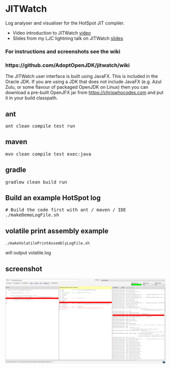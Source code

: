 JITWatch
========

Log analyser and visualiser for the HotSpot JIT compiler.

* Video introduction to JITWatch [video](https://skillsmatter.com/skillscasts/5243-chris-newland-hotspot-profiling-with-jit-watch)
* Slides from my LJC lightning talk on JITWatch  [slides](http://www.chrisnewland.com/images/jitwatch/HotSpot_Profiling_Using_JITWatch.pdf)

<h3>For instructions and screenshots see the wiki</h3>
<h3>https://github.com/AdoptOpenJDK/jitwatch/wiki</h3>

The JITWatch user interface is built using JavaFX. This is included in the Oracle JDK. If you are using a JDK that does not include JavaFX (e.g. Azul Zulu, or some flavour of packaged OpenJDK on Linux) then you can download a pre-built OpenJFX jar from https://chriswhocodes.com and put it in your build classpath.

<h2>ant</h2>
<pre>ant clean compile test run</pre>

<h2>maven</h2>
<pre>mvn clean compile test exec:java</pre>

<h2>gradle</h2>
<pre>gradlew clean build run</pre>

<h2>Build an example HotSpot log</h2>
<pre># Build the code first with ant / maven / IDE
./makeDemoLogFile.sh</pre>

## volatile print assembly example

```
./makeVolatilePrintAssemblyLogFile.sh
```

will output volatile.log

## screenshot

![TriView-snapshot-2019.04.09.21.29.51.png](TriView-snapshot-2019.04.09.21.29.51.png)

